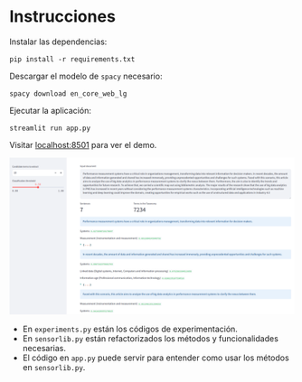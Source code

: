 # Instrucciones

Instalar las dependencias:

```
pip install -r requirements.txt
```

Descargar el modelo de `spacy` necesario:

```
spacy download en_core_web_lg
```

Ejecutar la aplicación:

```
streamlit run app.py
```

Visitar <localhost:8501> para ver el demo.

![](screenshot.png)

- En `experiments.py` están los códigos de experimentación.
- En `sensorlib.py` están refactorizados los métodos y funcionalidades necesarias.
- El código en `app.py` puede servir para entender como usar los métodos en `sensorlib.py`.
